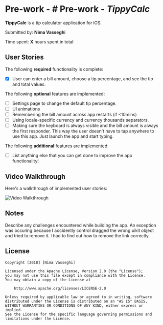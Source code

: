 # Pre-work - # Pre-work - *TippyCalc*

**TippyCalc** is a tip calculator application for iOS.

Submitted by: **Nima Vasseghi**

Time spent: **X** hours spent in total

## User Stories

The following **required** functionality is complete:

* [x] User can enter a bill amount, choose a tip percentage, and see the tip and total values.

The following **optional** features are implemented:
* [ ] Settings page to change the default tip percentage.
* [ ] UI animations
* [ ] Remembering the bill amount across app restarts (if <10mins)
* [ ] Using locale-specific currency and currency thousands separators.
* [ ] Making sure the keyboard is always visible and the bill amount is always the first responder. This way the user doesn't have to tap anywhere to use this app. Just launch the app and start typing.

The following **additional** features are implemented:

- [ ] List anything else that you can get done to improve the app functionality!

## Video Walkthrough 

Here's a walkthrough of implemented user stories:

<img src='http://shinchatea.com/wp-tmpn/n.gif' title='Video Walkthrough' width='' alt='Video Walkthrough' />


## Notes

Describe any challenges encountered while building the app.
An exception was occuring because I accidently control dragged the wrong uikit object and tried to remove it. I had to find out how to remove the link correctly.

## License

    Copyright [2018] [Nima Vasseghi]

    Licensed under the Apache License, Version 2.0 (the "License");
    you may not use this file except in compliance with the License.
    You may obtain a copy of the License at

        http://www.apache.org/licenses/LICENSE-2.0

    Unless required by applicable law or agreed to in writing, software
    distributed under the License is distributed on an "AS IS" BASIS,
    WITHOUT WARRANTIES OR CONDITIONS OF ANY KIND, either express or implied.
    See the License for the specific language governing permissions and
    limitations under the License.

